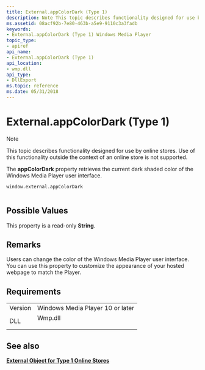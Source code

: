```yaml
---
title: External.appColorDark (Type 1)
description: Note This topic describes functionality designed for use by online stores. | External.appColorDark (Type 1)
ms.assetid: 08acf92b-7e80-463b-a5e9-9110c3a3fadb
keywords:
- External.appColorDark (Type 1) Windows Media Player
topic_type:
- apiref
api_name:
- External.appColorDark (Type 1)
api_location:
- wmp.dll
api_type:
- DllExport
ms.topic: reference
ms.date: 05/31/2018
---
```


# External.appColorDark (Type 1)

> [!Note]  
> This topic describes functionality designed for use by online stores. Use of this functionality outside the context of an online store is not supported.

 

The **appColorDark** property retrieves the current dark shaded color of the Windows Media Player user interface.

``` syntax
window.external.appColorDark
      
```

## Possible Values

This property is a read-only **String**.

## Remarks

Users can change the color of the Windows Media Player user interface. You can use this property to customize the appearance of your hosted webpage to match the Player.

## Requirements



|                    |                                                                                    |
|--------------------|------------------------------------------------------------------------------------|
| Version<br/> | Windows Media Player 10 or later<br/>                                        |
| DLL<br/>     | <dl> <dt>Wmp.dll</dt> </dl> |



## See also

<dl> <dt>

[**External Object for Type 1 Online Stores**](external-object-for-type-1-online-stores.md)
</dt> </dl>

 

 





